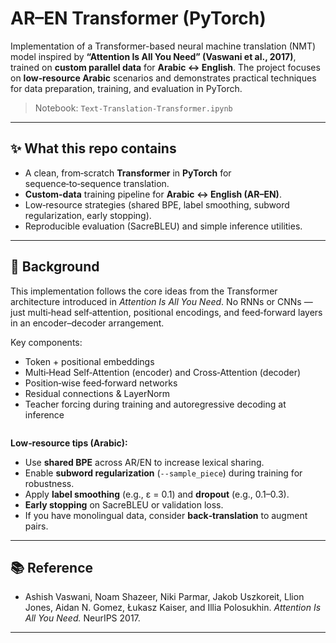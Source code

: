 # AR–EN Transformer (PyTorch)
Implementation of a Transformer-based neural machine translation (NMT) model inspired by **“Attention Is All You Need” (Vaswani et al., 2017)**, trained on **custom parallel data** for **Arabic ↔ English**. The project focuses on **low‑resource Arabic** scenarios and demonstrates practical techniques for data preparation, training, and evaluation in PyTorch.

> Notebook: `Text-Translation-Transformer.ipynb`

---

## ✨ What this repo contains
- A clean, from‑scratch **Transformer** in **PyTorch** for sequence‑to‑sequence translation.
- **Custom-data** training pipeline for **Arabic ↔ English (AR–EN)**.
- Low‑resource strategies (shared BPE, label smoothing, subword regularization, early stopping).
- Reproducible evaluation (SacreBLEU) and simple inference utilities.

---

## 🧠 Background
This implementation follows the core ideas from the Transformer architecture introduced in *Attention Is All You Need*. No RNNs or CNNs — just multi‑head self‑attention, positional encodings, and feed‑forward layers in an encoder–decoder arrangement.

Key components:
- Token + positional embeddings
- Multi‑Head Self‑Attention (encoder) and Cross‑Attention (decoder)
- Position‑wise feed‑forward networks
- Residual connections & LayerNorm
- Teacher forcing during training and autoregressive decoding at inference

```
   ```

**Low‑resource tips (Arabic):**
- Use **shared BPE** across AR/EN to increase lexical sharing.
- Enable **subword regularization** (`--sample_piece`) during training for robustness.
- Apply **label smoothing** (e.g., ε = 0.1) and **dropout** (e.g., 0.1–0.3).
- **Early stopping** on SacreBLEU or validation loss.
- If you have monolingual data, consider **back‑translation** to augment pairs.

---





## 📚 Reference
- Ashish Vaswani, Noam Shazeer, Niki Parmar, Jakob Uszkoreit, Llion Jones, Aidan N. Gomez, Łukasz Kaiser, and Illia Polosukhin. *Attention Is All You Need.* NeurIPS 2017.

---
